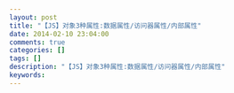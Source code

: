 ```yaml
---
layout: post
title: "【JS】对象3种属性:数据属性/访问器属性/内部属性"
date: 2014-02-10 23:04:00 
comments: true
categories: []
tags: []
description: "【JS】对象3种属性:数据属性/访问器属性/内部属性"
keywords: 
---
```






